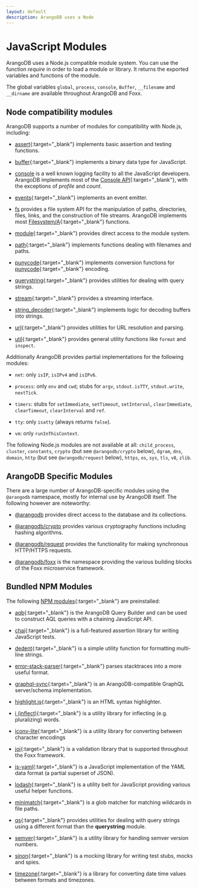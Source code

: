 ```yaml
---
layout: default
description: ArangoDB uses a Node
---
```

JavaScript Modules
==================

ArangoDB uses a Node.js compatible module system. You can use the function *require* in order to load a module or library. It returns the exported variables and functions of the module.

The global variables `global`, `process`, `console`, `Buffer`, `__filename` and `__dirname` are available throughout ArangoDB and Foxx.

Node compatibility modules
--------------------------

ArangoDB supports a number of modules for compatibility with Node.js, including:

* [assert](http://nodejs.org/api/assert.html){:target="_blank"} implements basic assertion and testing functions.

* [buffer](http://nodejs.org/api/buffer.html){:target="_blank"} implements a binary data type for JavaScript.

* [console](appendix-javascriptmodules-console.html) is a well known logging facility to all the JavaScript developers.
  ArangoDB implements most of the [Console API](http://wiki.commonjs.org/wiki/Console){:target="_blank"},
  with the exceptions of *profile* and *count*.

* [events](http://nodejs.org/api/events.html){:target="_blank"} implements an event emitter.

* [fs](appendix-javascriptmodules-filesystem.html) provides a file system API for the manipulation of paths, directories, files, links, and the construction of file streams. ArangoDB implements most [Filesystem/A](http://wiki.commonjs.org/wiki/Filesystem/A){:target="_blank"} functions.

* [module](http://nodejs.org/api/modules.html){:target="_blank"} provides direct access to the module system.

* [path](http://nodejs.org/api/path.html){:target="_blank"} implements functions dealing with filenames and paths.

* [punycode](http://nodejs.org/api/punycode.html){:target="_blank"} implements conversion functions for [punycode](http://en.wikipedia.org/wiki/Punycode){:target="_blank"} encoding.

* [querystring](http://nodejs.org/api/querystring.html){:target="_blank"} provides utilities for dealing with query strings.

* [stream](http://nodejs.org/api/stream.html){:target="_blank"} provides a streaming interface.

* [string_decoder](https://nodejs.org/api/string_decoder.html){:target="_blank"} implements logic for decoding buffers into strings.

* [url](http://nodejs.org/api/url.html){:target="_blank"} provides utilities for URL resolution and parsing.

* [util](http://nodejs.org/api/util.html){:target="_blank"} provides general utility functions like `format` and `inspect`.

Additionally ArangoDB provides partial implementations for the following modules:

* `net`:
  only `isIP`, `isIPv4` and `isIPv6`.

* `process`:
  only `env` and `cwd`;
  stubs for `argv`, `stdout.isTTY`, `stdout.write`, `nextTick`.

* `timers`:
  stubs for `setImmediate`, `setTimeout`, `setInterval`, `clearImmediate`, `clearTimeout`, `clearInterval` and `ref`.

* `tty`:
  only `isatty` (always returns `false`).

* `vm`:
  only `runInThisContext`.

The following Node.js modules are not available at all:
`child_process`,
`cluster`,
`constants`,
`crypto` (but see `@arangodb/crypto` below),
`dgram`,
`dns`,
`domain`,
`http` (but see `@arangodb/request` below),
`https`,
`os`,
`sys`,
`tls`,
`v8`,
`zlib`.

ArangoDB Specific Modules
-------------------------

There are a large number of ArangoDB-specific modules using the `@arangodb` namespace, mostly for internal use by ArangoDB itself. The following however are noteworthy:

* [@arangodb](appendix-javascriptmodules-arangodb.html) provides direct access to the database and its collections.

* [@arangodb/crypto](appendix-javascriptmodules-crypto.html) provides various cryptography functions including hashing algorithms.

* [@arangodb/request](appendix-javascriptmodules-request.html) provides the functionality for making synchronous HTTP/HTTPS requests.

* [@arangodb/foxx](foxx.html) is the namespace providing the various building blocks of the Foxx microservice framework.

Bundled NPM Modules
-------------------

The following [NPM modules](https://www.npmjs.com){:target="_blank"} are preinstalled:

* [aqb](https://github.com/arangodb/aqbjs){:target="_blank"}
  is the ArangoDB Query Builder and can be used to construct AQL queries with a chaining JavaScript API.

* [chai](http://chaijs.com){:target="_blank"}
  is a full-featured assertion library for writing JavaScript tests.

* [dedent](https://github.com/dmnd/dedent){:target="_blank"}
  is a simple utility function for formatting multi-line strings.

* [error-stack-parser](http://www.stacktracejs.com){:target="_blank"}
  parses stacktraces into a more useful format.

<!-- * [expect.js] (https://github.com/Automattic/expect.js) (only for legacy tests) -->

<!-- * [extendible] (https://github.com/3rd-Eden/extendible) (only for legacy mode) -->

* [graphql-sync](https://github.com/arangodb/graphql-sync){:target="_blank"}
  is an ArangoDB-compatible GraphQL server/schema implementation.

* [highlight.js](https://highlightjs.org){:target="_blank"}
  is an HTML syntax highlighter.

* [i (inflect)](https://github.com/pksunkara/inflect){:target="_blank"}
  is a utility library for inflecting (e.g. pluralizing) words.

* [iconv-lite](https://github.com/ashtuchkin/iconv-lite){:target="_blank"}
  is a utility library for converting between character encodings

* [joi](https://github.com/hapijs/joi){:target="_blank"}
  is a validation library that is supported throughout the Foxx framework.

* [js-yaml](https://github.com/nodeca/js-yaml){:target="_blank"}
  is a JavaScript implementation of the YAML data format (a partial superset of JSON).

* [lodash](https://lodash.com){:target="_blank"}
  is a utility belt for JavaScript providing various useful helper functions.

* [minimatch](https://github.com/isaacs/minimatch){:target="_blank"}
  is a glob matcher for matching wildcards in file paths.

* [qs](https://github.com/hapijs/qs){:target="_blank"}
  provides utilities for dealing with query strings using a different format than the **querystring** module.

* [semver](https://github.com/npm/node-semver){:target="_blank"}
  is a utility library for handling semver version numbers.

* [sinon](http://sinonjs.org){:target="_blank"}
  is a mocking library for writing test stubs, mocks and spies.

* [timezone](https://github.com/bigeasy/timezone){:target="_blank"}
  is a library for converting date time values between formats and timezones.
